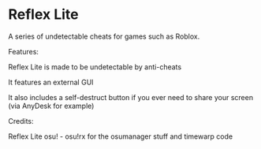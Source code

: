 # Reflex Lite

A series of undetectable cheats for games such as Roblox.



Features:

Reflex Lite is made to be undetectable by anti-cheats

It features an external GUI

It also includes a self-destruct button if you ever need to share your screen (via AnyDesk for example)

Credits:

Reflex Lite osu! - osu!rx for the osumanager stuff and timewarp code
